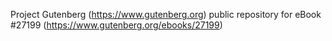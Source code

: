 Project Gutenberg (https://www.gutenberg.org) public repository for eBook #27199 (https://www.gutenberg.org/ebooks/27199)
